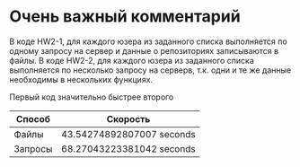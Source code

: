 # Очень важный комментарий
В коде HW2-1, для каждого юзера из заданного списка выполняется по одному запросу на сервер и данные о репозиториях записываются в файлы.
В коде HW2-2, для каждого юзера из заданного списка выполняется по несколько запросу на серверв, т.к. одни и те же данные необходимы в нескольких функциях.

Первый код значительно  быстрее второго

Способ  | Скорость
------------- | -------------
Файлы  | 43.54274892807007 seconds
Запросы  | 68.27043223381042 seconds
